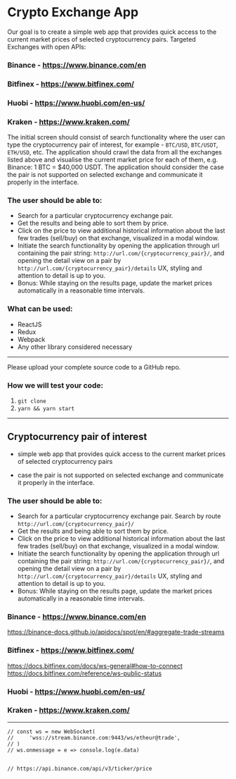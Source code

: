 # Crypto Exchange App

Our goal is to create a simple web app that provides quick access to the current
market prices of selected cryptocurrency pairs. Targeted Exchanges with open
APIs:

### Binance - https://www.binance.com/en

### Bitfinex - https://www.bitfinex.com/

### Huobi - https://www.huobi.com/en-us/

### Kraken - https://www.kraken.com/

The initial screen should consist of search functionality where the user can
type the cryptocurrency pair of interest, for example - `BTC/USD`, `BTC/USDT`,
`ETH/USD`, etc. The application should crawl the data from all the exchanges
listed above and visualise the current market price for each of them, e.g.
Binance: 1 BTC = $40,000 USDT. The application should consider the case the pair
is not supported on selected exchange and communicate it properly in the
interface.

### The user should be able to:

-   Search for a particular cryptocurrency exchange pair.
-   Get the results and being able to sort them by price.
-   Click on the price to view additional historical information about the last
    few trades (sell/buy) on that exchange, visualized in a modal window.
-   Initiate the search functionality by opening the application through url
    containing the pair string: `http://url.com/{cryptocurrency_pair}/`, and
    opening the detail view on a pair by
    `http://url.com/{cryptocurrency_pair}/details` UX, styling and attention to
    detail is up to you.
-   Bonus: While staying on the results page, update the market prices
    automatically in a reasonable time intervals.

### What can be used:

-   ReactJS
-   Redux
-   Webpack
-   Any other library considered necessary

---

Please upload your complete source code to a GitHub repo.

### How we will test your code:

1. `git clone`
2. `yarn && yarn start`

---

## Cryptocurrency pair of interest

-   simple web app that provides quick access to the current market prices of
    selected cryptocurrency pairs

-   case the pair is not supported on selected exchange and communicate it
    properly in the interface.

### The user should be able to:

-   Search for a particular cryptocurrency exchange pair. Search by route
    `http://url.com/{cryptocurrency_pair}/`
-   Get the results and being able to sort them by price.
-   Click on the price to view additional historical information about the last
    few trades (sell/buy) on that exchange, visualized in a modal window.
-   Initiate the search functionality by opening the application through url
    containing the pair string: `http://url.com/{cryptocurrency_pair}/`, and
    opening the detail view on a pair by
    `http://url.com/{cryptocurrency_pair}/details` UX, styling and attention to
    detail is up to you.
-   Bonus: While staying on the results page, update the market prices
    automatically in a reasonable time intervals.

### Binance - https://www.binance.com/en

https://binance-docs.github.io/apidocs/spot/en/#aggregate-trade-streams

### Bitfinex - https://www.bitfinex.com/

https://docs.bitfinex.com/docs/ws-general#how-to-connect
https://docs.bitfinex.com/reference/ws-public-status

### Huobi - https://www.huobi.com/en-us/

### Kraken - https://www.kraken.com/

---

    // const ws = new WebSocket(
    //     'wss://stream.binance.com:9443/ws/etheur@trade',
    // )
    // ws.onmessage = e => console.log(e.data)


    // https://api.binance.com/api/v3/ticker/price
